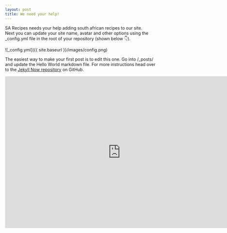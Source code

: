 ```yaml
---
layout: post
title: We need your help!
---
```


SA Recipes needs your help adding south african recipes to our site.  
Next you can update your site name, avatar and other options using the _config.yml file in the root of your repository (shown below :point_down:).

![_config.yml]({{ site.baseurl }}/images/config.png)

The easiest way to make your first post is to edit this one. Go into /_posts/ and update the Hello World markdown file. For more instructions head over to the [Jekyll Now repository](https://github.com/barryclark/jekyll-now) on GitHub.


<iframe src="https://docs.google.com/forms/d/1V67CV4Gznfe8_qG4RU20ELvsXTfjwDymPqHrHvgY0uQ/viewform?embedded=true" width="760" height="500" frameborder="0" marginheight="0" marginwidth="0">Loading...</iframe>
